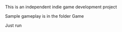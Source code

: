 This is an independent indie game development project

Sample gameplay is in the folder Game

Just run 
